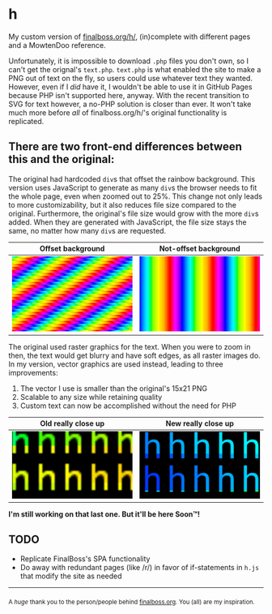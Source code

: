 # h

My custom version of [finalboss.org/h/](finalboss.org/h/), (in)complete with different pages and a MowtenDoo reference.

Unfortunately, it is impossible to download `.php` files you don't own, so I can't get the orignal's `text.php`. `text.php` is what enabled the site to make a PNG out of text on the fly, so users could use whatever text they wanted. However, even if I _did_ have it, I wouldn't be able to use it in GitHub Pages because PHP isn't supported here, anyway.
With the recent transition to SVG for text however, a no-PHP solution is closer than ever. It won't take much more before _all_ of finalboss.org/h/'s original functionality is replicated.

## There are two front-end differences between this and the original:
The original had hardcoded `div`s that offset the rainbow background. This version uses JavaScript to generate as many `div`s the browser needs to fit the whole page, even when zoomed out to 25%. This change not only leads to more customizability, but it also reduces file size compared to the original. Furthermore, the original's file size would grow with the more `div`s added. When they are generated with JavaScript, the file size stays the same, no matter how many `div`s are requested.

  Offset background                    |  Not-offset background
:-------------------------------------:|:-------------------------------------:
  ![Offset background](offset.png)     |  ![Not-offset background](not-offset.png)


The original used raster graphics for the text. When you were to zoom in then, the text would get blurry and have soft edges, as all raster images do. In my version, vector graphics are used instead, leading to three improvements:
1. The vector I use is smaller than the original's 15x21 PNG
2. Scalable to any size while retaining quality
3. Custom text can now be accomplished without the need for PHP

  Old really close up           |  New really close up
:------------------------------:|:---------------------------:
  ![Blurry h's](raster.png)     |  ![Crisp h's](vector.png)

**I'm still working on that last one. But it'll be here Soon™!**

## TODO
- Replicate FinalBoss's SPA functionality
- Do away with redundant pages (like /r/) in favor of if-statements in `h.js` that modify the site as needed

---
<sub>A _huge_ thank you to the person/people behind [finalboss.org](https://finalboss.org/). You (all) are my inspiration.</sub>
